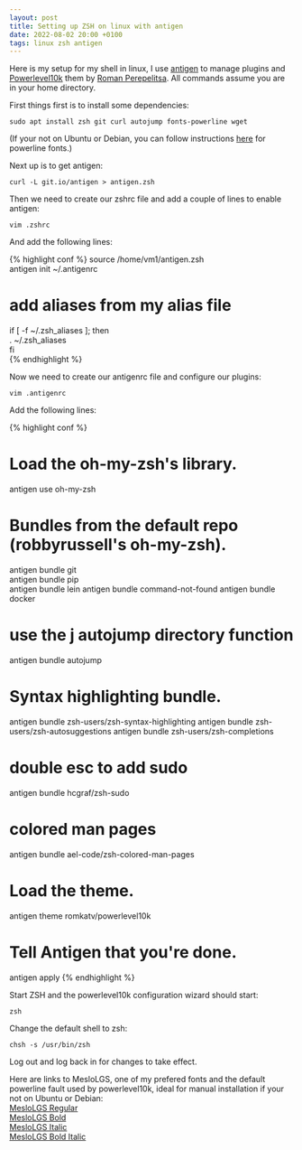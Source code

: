 ```yaml
---
layout: post
title: Setting up ZSH on linux with antigen
date: 2022-08-02 20:00 +0100
tags: linux zsh antigen 
---
```


Here is my setup for my shell in linux, I use [antigen][antigen] to manage plugins and [Powerlevel10k][powerlevel10k] them by [Roman Perepelitsa][romkatv]. All commands assume you are in your home directory.  

First things first is to install some dependencies:  

`sudo apt install zsh git curl autojump fonts-powerline wget`  

(If your not on Ubuntu or Debian, you can follow instructions [here][powerline] for powerline fonts.)  
<!--more-->  
Next up is to get antigen:  

`curl -L git.io/antigen > antigen.zsh`  

Then we need to create our zshrc file and add a couple of lines to enable antigen:  

`vim .zshrc`  

And add the following lines:  

{% highlight conf %}
source /home/vm1/antigen.zsh     
antigen init ~/.antigenrc  
  
# add aliases from my alias file  
if [ -f ~/.zsh_aliases ]; then  
    . ~/.zsh_aliases  
fi  
{% endhighlight %}

Now we need to create our antigenrc file and configure our plugins:  

`vim .antigenrc`

Add the following lines:

{% highlight conf %}
# Load the oh-my-zsh's library.  
antigen use oh-my-zsh  

# Bundles from the default repo (robbyrussell's oh-my-zsh).   
antigen bundle git  
antigen bundle pip  
antigen bundle lein
antigen bundle command-not-found
antigen bundle docker
# use the j autojump directory function
antigen bundle autojump


# Syntax highlighting bundle.
antigen bundle zsh-users/zsh-syntax-highlighting
antigen bundle zsh-users/zsh-autosuggestions
antigen bundle zsh-users/zsh-completions
# double esc to add sudo
antigen bundle hcgraf/zsh-sudo
# colored man pages
antigen bundle ael-code/zsh-colored-man-pages

# Load the theme.
antigen theme romkatv/powerlevel10k

# Tell Antigen that you're done.
antigen apply
{% endhighlight %}

Start ZSH and the powerlevel10k configuration wizard should start:  

`zsh`

Change the default shell to zsh:  

`chsh -s /usr/bin/zsh`   

Log out and log back in for changes to take effect.

Here are links to MesloLGS, one of my prefered fonts and the default powerline fault used by powerlevel10k, ideal for manual installation if your not on Ubuntu or Debian:  
[MesloLGS Regular][mesloregular]  
[MesloLGS Bold][meslobold]   
[MesloLGS Italic][mesloitalic]  
[MesloLGS Bold Italic][meslobolditalic]  

[mesloregular]: https://github.com/romkatv/powerlevel10k-media/raw/master/MesloLGS%20NF%20Regular.ttf
[meslobold]: https://github.com/romkatv/powerlevel10k-media/raw/master/MesloLGS%20NF%20Bold.ttf
[mesloitalic]: https://github.com/romkatv/powerlevel10k-media/raw/master/MesloLGS%20NF%20Italic.ttf
[meslobolditalic]: https://github.com/romkatv/powerlevel10k-media/raw/master/MesloLGS%20NF%20Bold%20Italic.ttf
[powerlevel10k]: https://github.com/romkatv/powerlevel10k
[antigen]: https://github.com/zsh-users/antigen
[romkatv]: https://github.com/romkatv
[powerline]: https://github.com/powerline/fonts

